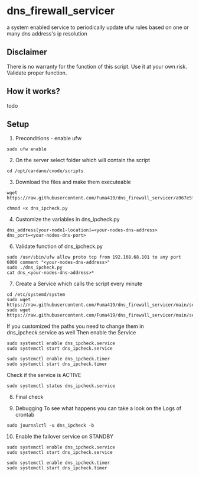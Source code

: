 # dns_firewall_servicer
a system enabled service to periodically update ufw rules based on one or many dns address's ip resolution
## Disclaimer
There is no warranty for the function of this script. Use it at your own risk. Validate proper function.
## How it works?
todo
## Setup

1. Preconditions - enable ufw
```
sudo ufw enable
```

2. On the server select folder which will contain the script
```
cd /opt/cardano/cnode/scripts
```
3. Download the files and make them executeable
```
wget https://raw.githubusercontent.com/Fuma419/dns_firewall_servicer/a967e5fcf2b4fe8638c8e5dc927503311ef4eceb/script/dns_ipcheck.py

chmod +x dns_ipcheck.py
```

4. Customize the variables in dns_ipcheck.py
```
dns_address[your-node1-location]=<your-nodes-dns-address>
dns_port=<your-nodes-dns-port>
```

6. Validate function of dns_ipcheck.py
```
sudo /usr/sbin/ufw allow proto tcp from 192.168.68.101 to any port 6000 comment "<your-nodes-dns-address>"
sudo ./dns_ipcheck.py
cat dns_<your-nodes-dns-address>*
```

7. Create a Service which calls the script every minute
```
cd /etc/systemd/system
sudo wget https://raw.githubusercontent.com/Fuma419/dns_firewall_servicer/main/service/dns_ipcheck.service
sudo wget https://raw.githubusercontent.com/Fuma419/dns_firewall_servicer/main/service/dns_ipcheck.timer
```
If you customized the paths you need to change them in dns_ipcheck.service as well
Then enable the Service
```
sudo systemctl enable dns_ipcheck.service
sudo systemctl start dns_ipcheck.service

sudo systemctl enable dns_ipcheck.timer
sudo systemctl start dns_ipcheck.timer
```
Check if the service is ACTIVE
```
sudo systemctl status dns_ipcheck.service
```

8. Final check



9. Debugging
To see what happens you can take a look on the Logs of crontab
```
sudo journalctl -u dns_ipcheck -b
```

10. Enable the failover service on STANDBY
```
sudo systemctl enable dns_ipcheck.service
sudo systemctl start dns_ipcheck.service

sudo systemctl enable dns_ipcheck.timer
sudo systemctl start dns_ipcheck.timer
